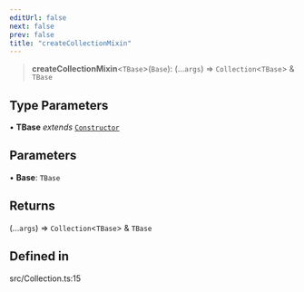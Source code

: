 ```yaml
---
editUrl: false
next: false
prev: false
title: "createCollectionMixin"
---
```


> **createCollectionMixin**\<`TBase`\>(`Base`): (...`args`) => `Collection`\<`TBase`\> & `TBase`

## Type Parameters

• **TBase** *extends* [`Constructor`](/api/type-aliases/constructor/)

## Parameters

• **Base**: `TBase`

## Returns

(...`args`) => `Collection`\<`TBase`\> & `TBase`

## Defined in

src/Collection.ts:15
